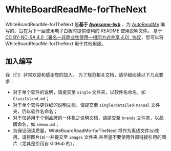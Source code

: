 # WhiteBoardReadMe-forTheNext

WhiteBoardReadMe-forTheNext 是**基于 [Awesome-Iwb](https://github.com/Awesome-Iwb/Awesome-Iwb)** 、为 [AutoReadMe](https://github.com/Xwei1645/AutoReadMe) 编写的、旨在为下一届使用电子白板时提供便利的 README 使用说明文件。
基于 [CC BY-NC-SA 4.0（署名—非商业性使用—相同方式共享 4.0）协议](LICENSE)，您可以将 WhiteBoardReadMe-forTheNext 用于其他用途。

## 加入编写

我（们）非常欢迎和感谢您的加入。
为了规范相关文档，请仔细阅读以下几点要求：
- 对于单个软件的说明，请提交至 `single` 文件夹，以软件名命名，如 `ClassIsland.md`；
- 对于单个软件更详细的说明文档，请提交至 `single/detailed-manual` 文件夹，仍以软件名命名；
- 对于仅适用于个别品牌的一体机之说明文档，请提交至 `brands` 文件夹，以品牌命名，如 `seewo.md`；
- 为保证阅读质量，WhiteBoardReadMe-forTheNext 将作为离线文件(s)使用。请将图片(s)一并提交至 `images` 文件夹,并尽量不要使用外部链接引用的图片（尤其是引用自 GitHub 的）。
